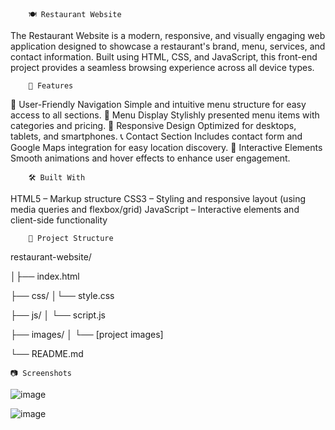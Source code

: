		🍽️ Restaurant Website
The Restaurant Website is a modern, responsive, and visually engaging web application designed to showcase a restaurant's brand, menu, services, and contact information. Built using HTML, CSS, and JavaScript, this front-end project provides a seamless browsing experience across all device types.

		📌 Features


🧭 User-Friendly Navigation
Simple and intuitive menu structure for easy access to all sections.
🍔 Menu Display
Stylishly presented menu items with categories and pricing.
📱 Responsive Design
Optimized for desktops, tablets, and smartphones.
📞 Contact Section
Includes contact form and Google Maps integration for easy location discovery.
💬 Interactive Elements
Smooth animations and hover effects to enhance user engagement.

		🛠️ Built With


HTML5 – Markup structure
CSS3 – Styling and responsive layout (using media queries and flexbox/grid)
JavaScript – Interactive elements and client-side functionality

		📂 Project Structure


restaurant-website/

│├── index.html


├── css/
│└── style.css


├── js/
│   └── script.js


├── images/
│   └── [project images]


└── README.md


	📷 Screenshots

 
![image](https://github.com/user-attachments/assets/cce029b9-6aac-4a87-83f3-671511a8b599)

![image](https://github.com/user-attachments/assets/c22fe2bc-4fc5-4018-88d6-0bfce444bcd2)


